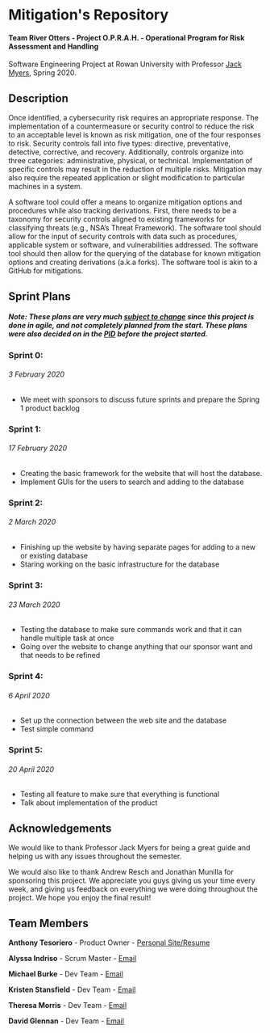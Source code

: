 # Mitigation's Repository
#### Team River Otters - Project O.P.R.A.H. - Operational Program for Risk Assessment and Handling
Software Engineering Project at Rowan University with Professor [Jack Myers](http://jackmyers.info), Spring 2020.

## Description
Once identified, a cybersecurity risk requires an appropriate response. The implementation of a countermeasure or security control to reduce the risk to an acceptable level is known as risk mitigation, one of the four responses to risk. Security controls fall into five types: directive, preventative, detective, corrective, and recovery. Additionally, controls organize into three categories: administrative, physical, or technical. Implementation of specific controls may result in the reduction of multiple risks. Mitigation may also require the repeated application or slight modification to particular machines in a system.

A software tool could offer a means to organize mitigation options and procedures while also tracking derivations. First, there needs to be a taxonomy for security controls aligned to existing frameworks for classifying threats (e.g., NSA’s Threat Framework). The software tool should allow for the input of security controls with data such as procedures, applicable system or software, and vulnerabilities addressed. The software tool should then allow for the querying of the database for known mitigation options and creating derivations (a.k.a forks). The software tool is akin to a GitHub for mitigations.

## Sprint Plans
##### Note: These plans are very much <ins>subject to change</ins> since this project is done in agile, and not completely planned from the start. These plans were also decided on in the [PID](Written%20Documents) before the project started.

### Sprint 0:
###### 3 February 2020
-	We meet with sponsors to discuss future sprints and prepare the Spring 1 product backlog
### Sprint 1:
###### 17 February 2020
-	Creating the basic framework for the website that will host the database.
-	Implement GUIs for the users to search and adding to the database
### Sprint 2:
###### 2 March 2020
-	Finishing up the website by having separate pages for adding to a new or existing database
-	Staring working on the basic infrastructure for the database
### Sprint 3:
###### 23 March 2020
-	Testing the database to make sure commands work and that it can handle multiple task at once
-	Going over the website to change anything that our sponsor want and that needs to be refined
### Sprint 4:
###### 6 April 2020
-	Set up the connection between the web site and the database
-	Test simple command
### Sprint 5:
###### 20 April 2020
-	Testing all feature to make sure that everything is functional
-	Talk about implementation of the product

## Acknowledgements
We would like to thank Professor Jack Myers for being a great guide and helping us with any issues throughout the semester.

We would also like to thank Andrew Resch and Jonathan Munilla for sponsoring this project. We appreciate you guys giving us your time every week, and giving us feedback on everything we were doing throughout the project. We hope you enjoy the final result!

## Team Members
**Anthony Tesoriero** - Product Owner - [Personal Site/Resume](http://anttes.com)

**Alyssa Indriso** - Scrum Master - [Email](mailto:indrisoa5@students.rowan.edu)

**Michael Burke** - Dev Team - [Email](mailto:burkem35@students.rowan.edu)

**Kristen Stansfield** - Dev Team - [Email](mailto:stansfiek0@students.rowan.edu)

**Theresa Morris** - Dev Team - [Email](mailto:morris85@students.rowan.edu)

**David Glennan** - Dev Team - [Email](mailto:glenna29@students.rowan.edu)
